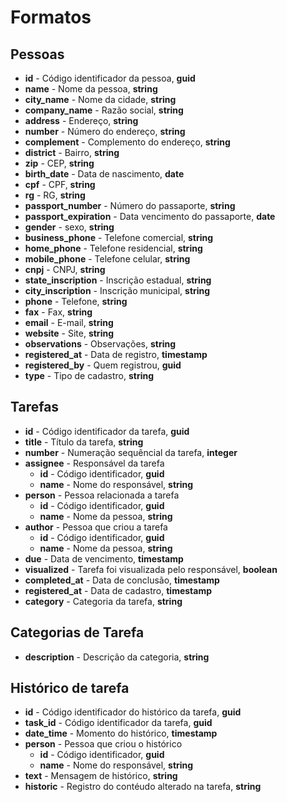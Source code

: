 # Formatos

## Pessoas
- **id** - Código identificador da pessoa, **guid**
- **name** - Nome da pessoa, **string**
- **city_name** - Nome da cidade, **string**
- **company_name** - Razão social, **string**
- **address** - Endereço, **string**
- **number** - Número do endereço, **string**
- **complement** - Complemento do endereço, **string**
- **district** - Bairro, **string**
- **zip** - CEP, **string**
- **birth_date** - Data de nascimento, **date**
- **cpf** - CPF, **string**
- **rg** - RG, **string**
- **passport_number** - Número do passaporte, **string**
- **passport_expiration** - Data vencimento do passaporte, **date**
- **gender** - sexo, **string**
- **business_phone** - Telefone comercial, **string**
- **home_phone** - Telefone residencial, **string**
- **mobile_phone** - Telefone celular, **string**
- **cnpj** - CNPJ, **string**
- **state_inscription** - Inscrição estadual, **string**
- **city_inscription** - Inscrição municipal, **string**
- **phone** - Telefone, **string**
- **fax** - Fax, **string**
- **email** - E-mail, **string**
- **website** - Site, **string**
- **observations** - Observações, **string**
- **registered_at** - Data de registro, **timestamp**
- **registered_by** - Quem registrou, **guid**
- **type** - Tipo de cadastro, **string**

## Tarefas
- **id** - Código identificador da tarefa, **guid**
- **title** - Título da tarefa, **string**
- **number** - Numeração sequêncial da tarefa, **integer**
- **assignee** - Responsável da tarefa
  - **id** - Código identificador, **guid**
  - **name** - Nome do responsável, **string**
- **person** - Pessoa relacionada a tarefa
  - **id** - Código identificador, **guid**
  - **name** - Nome da pessoa, **string**
- **author** - Pessoa que criou a tarefa
  - **id** - Código identificador, **guid**
  - **name** - Nome da pessoa, **string**
- **due** - Data de vencimento, **timestamp**
- **visualized** - Tarefa foi visualizada pelo responsável, **boolean**
- **completed_at** - Data de conclusão, **timestamp**
- **registered_at** - Data de cadastro, **timestamp**
- **category** - Categoria da tarefa, **string**

## Categorias de Tarefa
- **description** - Descrição da categoria, **string**

## Histórico de tarefa
- **id** - Código identificador do histórico da tarefa, **guid**
- **task_id** - Código identificador da tarefa, **guid**
- **date_time** - Momento do histórico, **timestamp**
- **person** - Pessoa que criou o histórico
  - **id** - Código identificador, **guid**
  - **name** - Nome do responsável, **string**
- **text** - Mensagem de histórico, **string**
- **historic** - Registro do contéudo alterado na tarefa, **string**
